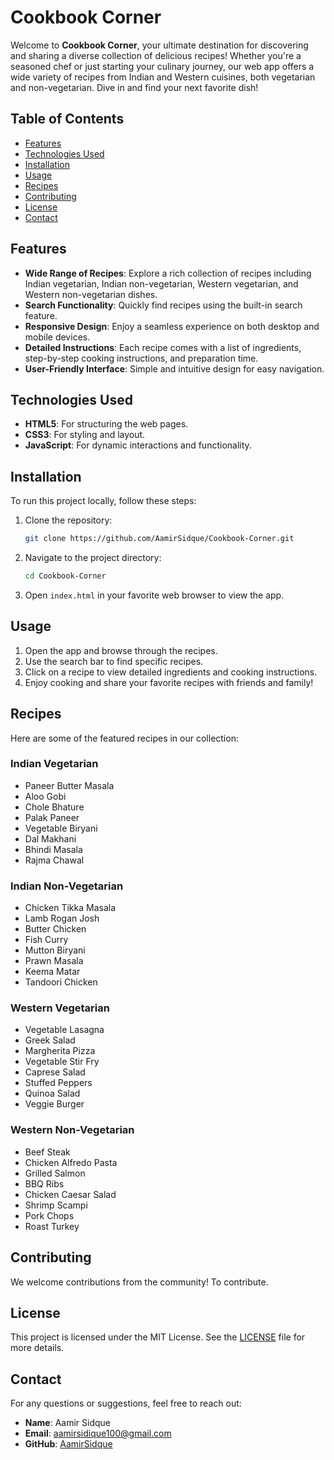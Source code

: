 # Cookbook Corner

Welcome to **Cookbook Corner**, your ultimate destination for discovering and sharing a diverse collection of delicious recipes! Whether you're a seasoned chef or just starting your culinary journey, our web app offers a wide variety of recipes from Indian and Western cuisines, both vegetarian and non-vegetarian. Dive in and find your next favorite dish!


## Table of Contents
- [Features](#features)
- [Technologies Used](#technologies-used)
- [Installation](#installation)
- [Usage](#usage)
- [Recipes](#recipes)
- [Contributing](#contributing)
- [License](#license)
- [Contact](#contact)

## Features
- **Wide Range of Recipes**: Explore a rich collection of recipes including Indian vegetarian, Indian non-vegetarian, Western vegetarian, and Western non-vegetarian dishes.
- **Search Functionality**: Quickly find recipes using the built-in search feature.
- **Responsive Design**: Enjoy a seamless experience on both desktop and mobile devices.
- **Detailed Instructions**: Each recipe comes with a list of ingredients, step-by-step cooking instructions, and preparation time.
- **User-Friendly Interface**: Simple and intuitive design for easy navigation.

## Technologies Used
- **HTML5**: For structuring the web pages.
- **CSS3**: For styling and layout.
- **JavaScript**: For dynamic interactions and functionality.

## Installation
To run this project locally, follow these steps:

1. Clone the repository:
    ```sh
    git clone https://github.com/AamirSidque/Cookbook-Corner.git
    ```
2. Navigate to the project directory:
    ```sh
    cd Cookbook-Corner
    ```
3. Open `index.html` in your favorite web browser to view the app.

## Usage
1. Open the app and browse through the recipes.
2. Use the search bar to find specific recipes.
3. Click on a recipe to view detailed ingredients and cooking instructions.
4. Enjoy cooking and share your favorite recipes with friends and family!

## Recipes
Here are some of the featured recipes in our collection:

### Indian Vegetarian
- Paneer Butter Masala
- Aloo Gobi
- Chole Bhature
- Palak Paneer
- Vegetable Biryani
- Dal Makhani
- Bhindi Masala
- Rajma Chawal

### Indian Non-Vegetarian
- Chicken Tikka Masala
- Lamb Rogan Josh
- Butter Chicken
- Fish Curry
- Mutton Biryani
- Prawn Masala
- Keema Matar
- Tandoori Chicken

### Western Vegetarian
- Vegetable Lasagna
- Greek Salad
- Margherita Pizza
- Vegetable Stir Fry
- Caprese Salad
- Stuffed Peppers
- Quinoa Salad
- Veggie Burger

### Western Non-Vegetarian
- Beef Steak
- Chicken Alfredo Pasta
- Grilled Salmon
- BBQ Ribs
- Chicken Caesar Salad
- Shrimp Scampi
- Pork Chops
- Roast Turkey

## Contributing
We welcome contributions from the community! To contribute.

## License
This project is licensed under the MIT License. See the [LICENSE](LICENSE) file for more details.

## Contact
For any questions or suggestions, feel free to reach out:

- **Name**: Aamir Sidque
- **Email**: [aamirsidique100@gmail.com](mailto:aamirsidique100@gmail.com)
- **GitHub**: [AamirSidque](https://github.com/AamirSidque)
